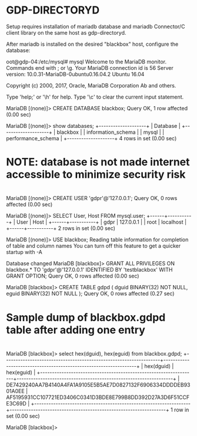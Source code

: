 # GDP-DIRECTORYD

Setup requires installation of mariadb database and mariadb
Connector/C client library on the same host as gdp-directoryd.

After mariadb is installed on the desired "blackbox" host,
configure the database:

oot@gdp-04:/etc/mysql# mysql
Welcome to the MariaDB monitor.  Commands end with ; or \g.
Your MariaDB connection id is 56
Server version: 10.0.31-MariaDB-0ubuntu0.16.04.2 Ubuntu 16.04

Copyright (c) 2000, 2017, Oracle, MariaDB Corporation Ab and others.

Type 'help;' or '\h' for help. Type '\c' to clear the current input statement.

MariaDB [(none)]> CREATE DATABASE blackbox;
Query OK, 1 row affected (0.00 sec)

MariaDB [(none)]> show databases;
+--------------------+
| Database           |
+--------------------+
| blackbox           |
| information_schema |
| mysql              |
| performance_schema |
+--------------------+
4 rows in set (0.00 sec)

#
# NOTE: database is not made internet accessible to minimize security risk
#
MariaDB [(none)]> CREATE USER 'gdpr'@'127.0.0.1';
Query OK, 0 rows affected (0.00 sec)

MariaDB [(none)]> SELECT User, Host FROM mysql.user;
+------+-----------+
| User | Host      |
+------+-----------+
| gdpr | 127.0.0.1 |
| root | localhost |
+------+-----------+
2 rows in set (0.00 sec)

MariaDB [(none)]> USE blackbox;
Reading table information for completion of table and column names
You can turn off this feature to get a quicker startup with -A

Database changed
MariaDB [blackbox]> GRANT ALL PRIVILEGES ON blackbox.* TO 'gdpr'@'127.0.0.1' IDENTIFIED BY 'testblackbox' WITH GRANT OPTION;
Query OK, 0 rows affected (0.00 sec)

MariaDB [blackbox]> CREATE TABLE gdpd ( dguid BINARY(32) NOT NULL, eguid BINARY(32) NOT NULL );
Query OK, 0 rows affected (0.27 sec)

#
# Sample dump of blackbox.gdpd table after adding one entry
#

MariaDB [blackbox]> select hex(dguid), hex(eguid) from blackbox.gdpd;
+------------------------------------------------------------------+------------------------------------------------------------------+
| hex(dguid)                                                       | hex(eguid)                                                       |
+------------------------------------------------------------------+------------------------------------------------------------------+
| DE7429240AA7B4140A4FA1A9105E5B5AE7D0827132F6906334DDDDEB9301A0EE | AF5195931CC107721ED3406C0341D3BDE8E799B8DD392D27A3D6F51CCFE3C69D |
+------------------------------------------------------------------+------------------------------------------------------------------+
1 row in set (0.00 sec)

MariaDB [blackbox]> 
